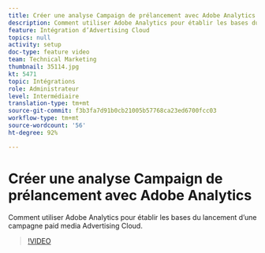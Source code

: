 ```yaml
---
title: Créer une analyse Campaign de prélancement avec Adobe Analytics
description: Comment utiliser Adobe Analytics pour établir les bases du lancement d’une campagne paid media Advertising Cloud.
feature: Intégration d’Advertising Cloud
topics: null
activity: setup
doc-type: feature video
team: Technical Marketing
thumbnail: 35114.jpg
kt: 5471
topic: Intégrations
role: Administrateur
level: Intermédiaire
translation-type: tm+mt
source-git-commit: f3b3fa7d91b0cb21005b57768ca23ed6700fcc03
workflow-type: tm+mt
source-wordcount: '56'
ht-degree: 92%

---
```



# Créer une analyse Campaign de prélancement avec Adobe Analytics

Comment utiliser Adobe Analytics pour établir les bases du lancement d’une campagne paid media Advertising Cloud.

>[!VIDEO](https://video.tv.adobe.com/v/35114/?quality=12&learn=on)
